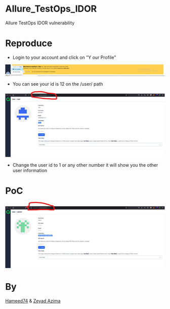 # Allure_TestOps_IDOR
Allure TestOps IDOR vulnerability 

# Reproduce

- Login to your account and click on "Y our Profile"

<img src="IDOR/11.png">

- You can see your id is 12 on the /user/ path

<img src="IDOR/12.png">

- Change the user id to 1 or any other number it will show you the other user information

# PoC
<img src="IDOR/13.png">

# By
<a href="https://www.linkedin.com/in/ahmed-abdulhameed-729737158/">Hameed74</a> & <a href="https://www.linkedin.com/in/zer0verflow/">Zeyad Azima</a>
